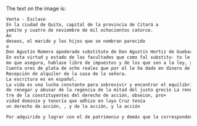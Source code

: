 The text on the image is:

```markdown 1 2 3 4 5 6 7 8 9 10 11 12 13 14 15 16 17 18 19 20 21 22 23 24 25 26 27 28 29 30 31 32 33 34 35 36 37 38 39 40 41 42 43 44 45 46 47 48 49 50 51 52 53 54 55 56 57 58 59 60 61 62 63 64 65 66 67 68 69 70 71 72 73 74 75 76 77 78 79 80 81 82 83 84 85 86 87 88 89 90 91 92 93 94 95 96 97 98 99 100 101 102 103 104 105 106 107 108 109 110 111 112 113 114 115 116 117 118 119 120 121 122 123 124 125 126 127 128 129 130 131 132 133 134 135 136 137 138 139 140 141 142 143 144 145 146 147 148 149 150 151 152 153 154 155 156 157 158 159 160 161 162 163 164 165 166 167 168 169 170 171 172 173 174 175 176 177 178 179 180 181 182 183 184 185 186 187 188 189 190 191 192 193 194 195 196 197 198 199 200 201 202 203 204 205 206 207 208 209 210 211 212 213 214 215 216 217 218 219 220 221 222 223 224 22
Venta - Esclavo
En la ciudad de Quito, capital de la provincia de Citará a
yemite y cuatro de noviembre de mil ochocientos catorce.
An
deseos, el marido y los hijos que se nombran parecido
a
Don Agustín Romero apoderado substituto de Don Agustín Hortiz de Guebara según consta del que enuncia legalmente se agrega a este registro y se contenido a la letra dice así-
En esta virtud y estado de las facultades que como fal substitu- to le son conferidas otorga. Que rende respetuamente y con efec- to a Manuel Salazar un negro propio eslavo de su par- te cautiva y responde a ser cuidadosamente nombrado Cruz el mis- mo que el otro, hallarse libre de ninguna deuda obligación
mo que asegura, hablase libre de impuestos y de los que son a la ley, y que no la tere y se lo ven con todas sus razas defectos enfermedades publicas y secretas en precia y cantidad de desentos en
Cuenta ores de plata de ocho reales que por el le ha dado en dinero de contado al primer apoderado por Joaquin Tascon siendo de cargo del comprador la paga del de recho de alcoholita que ha satisfizo el señor receptor
Recepción de alquiler de la casa de la señora.
La escritura es en español.
La vida es una lucha constante para sobrevivir y encontrar el equilibrio entre el trabajo y el tiempo. , . Es importante tener una actitud positiva y comprometida con nuestra tarea, ya que la vida no es una tarea fácil, sino una experiencia inesperada y desafiante.
de renegar y abusar de la regencia de la mitad del justo grecio La renuncia concedida para la resolución del contrato o su elemento. Medio de lo cual se dice que y a parte aviz
tre de la constituyentes del derecho de acción, obseion, pro+
vidad dominio y tenoría que adhizo en layo Cruz tenía
un derecho de acción, , y de la acción, y la acción

Por adquirido y lograr con el de patrimonio y demás que la corresponden, los cuales son y traspasa en el comprador y sus